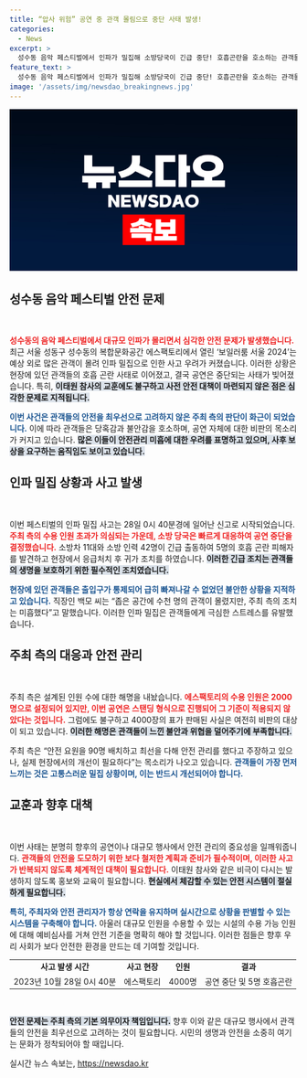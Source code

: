 ```yaml
---
title: “압사 위험” 공연 중 관객 몰림으로 중단 사태 발생!
categories:
  - News
excerpt: >
  성수동 음악 페스티벌에서 인파가 밀집해 소방당국이 긴급 중단! 호흡곤란을 호소하는 관객들 속에 접근 통제 논란까지. 비극적인 이태원 참사의 교훈은 언제쯤 잊힐까?
feature_text: >
  성수동 음악 페스티벌에서 인파가 밀집해 소방당국이 긴급 중단! 호흡곤란을 호소하는 관객들 속에 접근 통제 논란까지. 비극적인 이태원 참사의 교훈은 언제쯤 잊힐까?
image: '/assets/img/newsdao_breakingnews.jpg'
---
```


<p><img src="/assets/img/newsdao_breakingnews.jpg" alt="pcversion 속보" /></p>

<h2 data-ke-size="size26">성수동 음악 페스티벌 안전 문제</h2>

<p data-ke-size="size16">&nbsp;</p>

<p><b><span style="color: #ee2323;">성수동의 음악 페스티벌에서 대규모 인파가 몰리면서 심각한 안전 문제가 발생했습니다.</span></b> 최근 서울 성동구 성수동의 복합문화공간 에스팩토리에서 열린 ‘보일러룸 서울 2024’는 예상 외로 많은 관객이 몰려 인파 밀집으로 인한 사고 우려가 커졌습니다. 이러한 상황은 현장에 있던 관객들의 호흡 곤란 사태로 이어졌고, 결국 공연은 중단되는 사태가 빚어졌습니다. 특히, <b><span style="background-color: #21538527;">이태원 참사의 교훈에도 불구하고 사전 안전 대책이 마련되지 않은 점은 심각한 문제로 지적됩니다.</span></b></p>

<p><b><span style="color: #1a5490;">이번 사건은 관객들의 안전을 최우선으로 고려하지 않은 주최 측의 판단이 화근이 되었습니다.</span></b> 이에 따라 관객들은 당혹감과 불안감을 호소하며, 공연 자체에 대한 비판의 목소리가 커지고 있습니다. <b><span style="background-color: #21538527;">많은 이들이 안전관리 미흡에 대한 우려를 표명하고 있으며, 사후 보상을 요구하는 움직임도 보이고 있습니다.</span></b></p>

<h2 data-ke-size="size26">인파 밀집 상황과 사고 발생</h2>

<p data-ke-size="size16">&nbsp;</p>

<p>이번 페스티벌의 인파 밀집 사고는 28일 0시 40분경에 일어난 신고로 시작되었습니다. <b><span style="color: #ee2323;">주최 측의 수용 인원 초과가 의심되는 가운데, 소방 당국은 빠르게 대응하여 공연 중단을 결정했습니다.</span></b> 소방차 11대와 소방 인력 42명이 긴급 출동하여 5명의 호흡 곤란 피해자를 발견하고 현장에서 응급처치 후 귀가 조치를 하였습니다. <b><span style="background-color: #21538527;">이러한 긴급 조치는 관객들의 생명을 보호하기 위한 필수적인 조치였습니다.</span></b></p>

<p><b><span style="color: #1a5490;">현장에 있던 관객들은 출입구가 통제되어 급히 빠져나갈 수 없었던 불안한 상황을 지적하고 있습니다.</span></b> 직장인 백모 씨는 “좁은 공간에 수천 명의 관객이 몰렸지만, 주최 측의 조치는 미흡했다”고 말했습니다. 이러한 인파 밀집은 관객들에게 극심한 스트레스를 유발했습니다.</p>

<h2 data-ke-size="size26">주최 측의 대응과 안전 관리</h2>

<p data-ke-size="size16">&nbsp;</p>

<p>주최 측은 설계된 인원 수에 대한 해명을 내놨습니다. <b><span style="color: #ee2323;">에스팩토리의 수용 인원은 2000명으로 설정되어 있지만, 이번 공연은 스탠딩 형식으로 진행되어 그 기준이 적용되지 않았다는 것입니다.</span></b> 그럼에도 불구하고 4000장의 표가 판매된 사실은 여전히 비판의 대상이 되고 있습니다. <b><span style="background-color: #21538527;">이러한 해명은 관객들이 느낀 불안과 위협을 덜어주기에 부족합니다.</span></b></p>

<p>주최 측은 “안전 요원을 90명 배치하고 최선을 다해 안전 관리를 했다고 주장하고 있으나, 실제 현장에서의 개선이 필요하다”는 목소리가 나오고 있습니다. <b><span style="color: #1a5490;">관객들이 가장 먼저 느끼는 것은 고통스러운 밀집 상황이며, 이는 반드시 개선되어야 합니다.</span></b></p>

<h2 data-ke-size="size26">교훈과 향후 대책</h2>

<p data-ke-size="size16">&nbsp;</p>

<p>이번 사태는 분명히 향후의 공연이나 대규모 행사에서 안전 관리의 중요성을 일깨워줍니다. <b><span style="color: #ee2323;">관객들의 안전을 도모하기 위한 보다 철저한 계획과 준비가 필수적이며, 이러한 사고가 반복되지 않도록 체계적인 대책이 필요합니다.</span></b> 이태원 참사와 같은 비극이 다시는 발생하지 않도록 홍보와 교육이 필요합니다. <b><span style="background-color: #21538527;">현실에서 체감할 수 있는 안전 시스템이 절실하게 필요합니다.</span></b></p>

<p><b><span style="color: #1a5490;">특히, 주최자와 안전 관리자가 항상 연락을 유지하며 실시간으로 상황을 판별할 수 있는 시스템을 구축해야 합니다.</span></b> 아울러 대규모 인원을 수용할 수 있는 시설의 수용 가능 인원에 대해 예비심사를 거쳐 안전 기준을 명확히 해야 할 것입니다. 이러한 점들은 향후 우리 사회가 보다 안전한 환경을 만드는 데 기여할 것입니다.</p>

<table style="width:100%">
<tr>
<td style="text-align: center; height: 17px;">
<b>사고 발생 시간</b>
</td>
<td style="text-align: center; height: 17px;">
<b>사고 현장</b>
</td>
<td style="text-align: center; height: 17px;">
<b>인원</b>
</td>
<td style="text-align: center; height: 17px;">
<b>결과</b>
</td>
</tr>
<tr>
<td style="text-align: center; height: 17px;">
2023년 10월 28일 0시 40분
</td>
<td style="text-align: center; height: 17px;">
에스팩토리
</td>
<td style="text-align: center; height: 17px;">
4000명
</td>
<td style="text-align: center; height: 17px;">
공연 중단 및 5명 호흡곤란
</td>
</tr>
</table>

<p data-ke-size="size16">&nbsp;</p>

<p><b><span style="background-color: #21538527;">안전 문제는 주최 측의 기본 의무이자 책임입니다.</span></b> 향후 이와 같은 대규모 행사에서 관객들의 안전을 최우선으로 고려하는 것이 필요합니다. 시민의 생명과 안전을 소중히 여기는 문화가 정착되어야 할 때입니다.</p>
실시간 뉴스 속보는, <a href="https://newsdao.kr" rel="dofollow">https://newsdao.kr</a>


